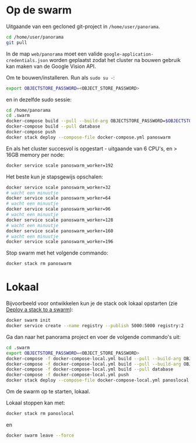 Op de swarm
===========

Uitgaande van een gecloned git-project in `/home/user/panorama`.

```bash
cd /home/user/panorama
git pull
```

In de map `web/panorama` moet een valide `google-application-credentials.json` worden geplaatst zodat het cluster na bouwen gebruik kan maken van de Google Vision API.

Om te bouwen/installeren. Run als `sudo su -`:

```bash
export OBJECTSTORE_PASSWORD=<OBJECT_STORE_PASSWORD>
```

en in dezelfde sudo sessie:

```bash
cd /home/panorama
cd .swarm
docker-compose build --pull --build-arg OBJECTSTORE_PASSWORD=$OBJECTSTORE_PASSWORD worker
docker-compose build --pull database
docker-compose push
docker stack deploy --compose-file docker-compose.yml panoswarm
```

En als het cluster succesvol is opgestart - uitgaande van 6 CPU's, en > 16GB memory per node:

```bash
docker service scale panoswarm_worker=192
```

Het beste kun je stapsgewijs opschalen:

```bash
docker service scale panoswarm_worker=32
# wacht een minuutje
docker service scale panoswarm_worker=64
# wacht een minuutje
docker service scale panoswarm_worker=96
# wacht een minuutje
docker service scale panoswarm_worker=128
# wacht een minuutje
docker service scale panoswarm_worker=160
# wacht een minuutje
docker service scale panoswarm_worker=196
```

Stop swarm met het volgende commando:

```bash
docker stack rm panoswarm
```

Lokaal
======

Bijvoorbeeld voor ontwikkelen kun je de stack ook lokaal opstarten (zie [Deploy a stack to a swarm](https://docs.docker.com/engine/swarm/stack-deploy/)):

```bash
docker swarm init
docker service create --name registry --publish 5000:5000 registry:2
```

Ga dan naar het panorama project en voer de volgende commando's uit:

```bash
cd .swarm
export OBJECTSTORE_PASSWORD=<OBJECT_STORE_PASSWORD>
docker-compose -f docker-compose-local.yml build --pull --build-arg OBJECTSTORE_PASSWORD=$OBJECTSTORE_PASSWORD worker
docker-compose -f docker-compose-local.yml build --pull --build-arg OBJECTSTORE_PASSWORD=$OBJECTSTORE_PASSWORD dataloader
docker-compose -f docker-compose-local.yml build --pull database
docker-compose -f docker-compose-local.yml push
docker stack deploy --compose-file docker-compose-local.yml panoslocal
```

Om de swarm op te starten, lokaal.

Lokaal stoppen kan met:

```bash
docker stack rm panoslocal
```

en

```bash
docker swarm leave --force
```

